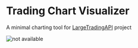 # Trading Chart Visualizer
A minimal charting tool for [LargeTradingAPI](https://github.com/janv93/LargeTradingAPI) project

![not available](https://i.gyazo.com/7d183c6f75376510295936ff78f0f475.jpg)
